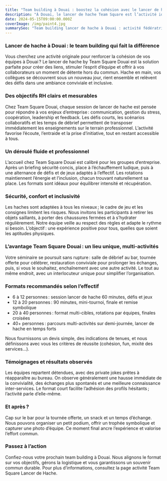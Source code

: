 ```yaml
---
title: "Team building à Douai : boostez la cohésion avec le lancer de hache"
description: "À Douai, le lancer de hache Team Square est l’activité idéale pour fédérer vos équipes, briser la glace et créer des souvenirs mémorables."
date: 2024-05-15T09:00:00.000Z
coverImage: /img/paint4.jpg
summarySeo: "Team building lancer de hache à Douai : activité fédératrice, encadrement pro, bar/restauration, tournée offerte, code TS20. Idéal entreprises, séminaires, afterworks."
---
```


### Lancer de hache à Douai : le team building qui fait la différence

Vous cherchez une activité originale pour renforcer la cohésion de vos équipes à Douai ? Le lancer de hache by Team Square Douai est la solution parfaite pour créer des liens, stimuler l’esprit d’équipe et offrir à vos collaborateurs un moment de détente hors du commun. Hache en main, vos collègues se découvrent sous un nouveau jour, rient ensemble et relèvent des défis dans une ambiance conviviale et inclusive.

### Des objectifs RH clairs et mesurables

Chez Team Square Douai, chaque session de lancer de hache est pensée pour répondre à vos enjeux d’entreprise : communication, gestion du stress, coopération, leadership et feedback. Les défis courts, les scénarios collaboratifs et les temps de débrief permettent de transposer immédiatement les enseignements sur le terrain professionnel. L’activité favorise l’écoute, l’entraide et la prise d’initiative, tout en restant accessible à tous.

### Un déroulé fluide et professionnel

L’accueil chez Team Square Douai est calibré pour les groupes d’entreprise. Après un briefing sécurité concis, place à l’échauffement ludique, puis à une alternance de défis et de jeux adaptés à l’effectif. Les rotations maintiennent l’énergie et l’inclusion, chacun trouvant naturellement sa place. Les formats sont idéaux pour équilibrer intensité et récupération.

### Sécurité, confort et inclusivité

Les haches sont adaptées à tous les niveaux ; le cadre de jeu et les consignes limitent les risques. Nous invitons les participants à retirer les objets saillants, à porter des chaussures fermées et à s’hydrater régulièrement. Notre équipe veille au respect des règles et adapte le rythme si besoin. L’objectif : une expérience positive pour tous, quelles que soient les aptitudes physiques.

### L’avantage Team Square Douai : un lieu unique, multi-activités

Votre séminaire se poursuit sans rupture : salle de débrief au bar, tournée offerte pour célébrer, restauration conviviale pour prolonger les échanges, puis, si vous le souhaitez, enchaînement avec une autre activité. Le tout au même endroit, avec un interlocuteur unique pour simplifier l’organisation.

### Formats recommandés selon l’effectif

- 6 à 12 personnes : session lancer de hache 60 minutes, défis et jeux
- 12 à 20 personnes : 90 minutes, mini-tournoi, finale et remise symbolique
- 20 à 40 personnes : format multi-cibles, rotations par équipes, finales croisées
- 40+ personnes : parcours multi-activités sur demi-journée, lancer de hache en temps forts

Nous fournissons un devis simple, des indications de tenues, et nous définissons avec vous les critères de réussite (cohésion, fun, mixité des services…).

### Témoignages et résultats observés

Les équipes repartent détendues, avec des private jokes prêtes à réapparaître au bureau. On observe généralement une hausse immédiate de la convivialité, des échanges plus spontanés et une meilleure connaissance inter-services. Le format court facilite l’adhésion des profils hésitants ; l’activité parle d’elle-même.

### Et après ?

Cap sur le bar pour la tournée offerte, un snack et un temps d’échange. Nous pouvons organiser un petit podium, offrir un trophée symbolique et capturer une photo d’équipe. Ce moment final ancre l’expérience et valorise l’effort commun.

### Passez à l’action

Confiez-nous votre prochain team building à Douai. Nous alignons le format sur vos objectifs, gérons la logistique et vous garantissons un souvenir commun durable. Pour plus d’informations, consultez la page activité Team Square Lancer de Hache.
